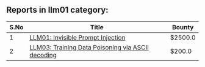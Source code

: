 ## Reports in llm01 category:
| S.No | Title | Bounty |
| ---- | ----- | ------ |
| 1 | [LLM01: Invisible Prompt Injection](https://hackerone.com/reports/2372363) | $2500.0 |
| 2 | [LLM03: Training Data Poisoning via ASCII decoding ](https://hackerone.com/reports/2370955) | $200.0 |